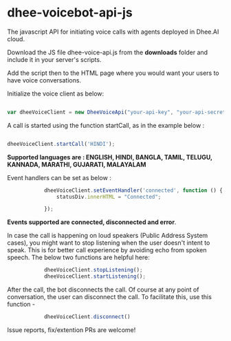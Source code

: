 # dhee-voicebot-api-js

The javascript API for initiating voice calls with agents deployed in Dhee.AI cloud.

Download the JS file dhee-voice-api.js from the **downloads** folder and include it in your server's scripts.

Add the script then to the HTML page where you would want your users to have voice conversations.


Initialize the voice client as below:

```javascript

var dheeVoiceClient = new DheeVoiceApi("your-api-key", "your-api-secret");

```

A call is started using the function startCall, as in the example below : 

```javascript

dheeVoiceClient.startCall('HINDI');

```

**Supported languages are : ENGLISH, HINDI, BANGLA, TAMIL, TELUGU, KANNADA, MARATHI, GUJARATI, MALAYALAM**

Event handlers can be set as below :
```javascript
            dheeVoiceClient.setEventHandler('connected', function () {
                statusDiv.innerHTML = "Connected";

            });

```
**Events supported are connected, disconnected and error**.

In case the call is happening on loud speakers (Public Address System cases), you might want to stop listening when the user doesn't intent to speak. This is for better call experience by avoiding echo from spoken speech. The below two functions are helpful here: 

```javascript
            dheeVoiceClient.stopListening();
            dheeVoiceClient.startListening();

```

After the call, the bot disconnects the call. Of course at any point of conversation, the user can disconnect the call. To facilitate this, use this function -
```javascript
            dheeVoiceClient.disconnect()
```


Issue reports, fix/extention PRs are welcome!
